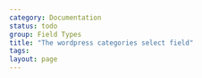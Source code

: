 ```yaml
---
category: Documentation
status: todo
group: Field Types
title: "The wordpress categories select field"
tags: 
layout: page
---
```



